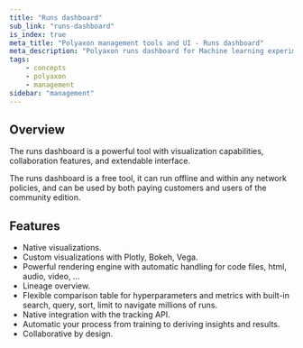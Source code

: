 ```yaml
---
title: "Runs dashboard"
sub_link: "runs-dashboard"
is_index: true
meta_title: "Polyaxon management tools and UI - Runs dashboard"
meta_description: "Polyaxon runs dashboard for Machine learning experiment tracking and visualizations."
tags:
    - concepts
    - polyaxon
    - management
sidebar: "management"
---
```


## Overview

The runs dashboard is a powerful tool with visualization capabilities, collaboration features, and extendable interface.

The runs dashboard is a free tool, it can run offline and within any network policies, and can be used by both paying customers and users of the community edition.

## Features

 * Native visualizations.
 * Custom visualizations with Plotly, Bokeh, Vega.
 * Powerful rendering engine with automatic handling for code files, html, audio, video, ...
 * Lineage overview.
 * Flexible comparison table for hyperparameters and metrics with built-in search, query, sort, limit to navigate millions of runs.
 * Native integration with the tracking API.
 * Automatic your process from training to deriving insights and results.
 * Collaborative by design.


